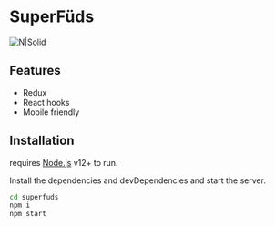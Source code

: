# SuperFüds

[![N|Solid](https://reactjs.org/favicon.ico)](https://nodesource.com/products/nsolid)

## Features

- Redux
- React hooks
- Mobile friendly

## Installation

requires [Node.js](https://nodejs.org/) v12+ to run.

Install the dependencies and devDependencies and start the server.

```sh
cd superfuds
npm i
npm start
```
